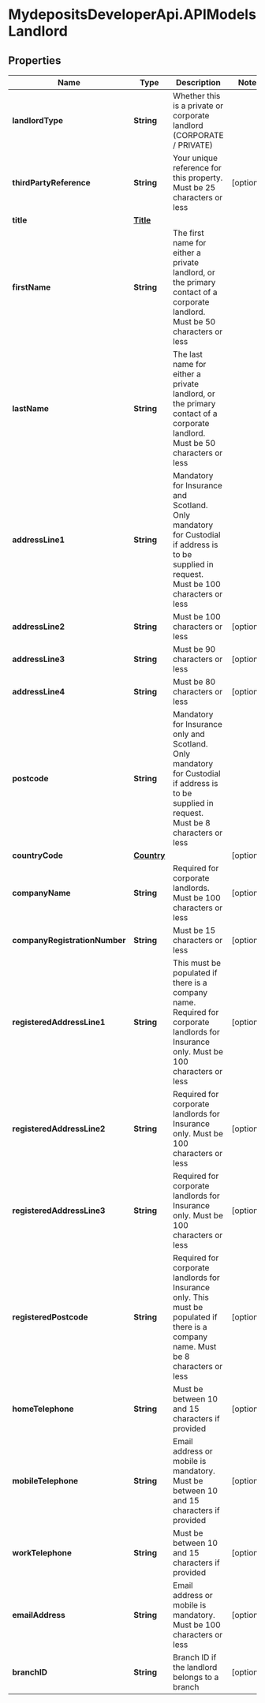 # MydepositsDeveloperApi.APIModelsLandlord

## Properties

Name | Type | Description | Notes
------------ | ------------- | ------------- | -------------
**landlordType** | **String** | Whether this is a private or corporate landlord (CORPORATE / PRIVATE)  | 
**thirdPartyReference** | **String** | Your unique reference for this property. Must be 25 characters or less | [optional] 
**title** | [**Title**](Title.md) |  | 
**firstName** | **String** | The first name for either a private landlord, or the primary contact of a corporate landlord. Must be 50 characters or less  | 
**lastName** | **String** | The last name for either a private landlord, or the primary contact of a corporate landlord. Must be 50 characters or less  | 
**addressLine1** | **String** | Mandatory for Insurance and Scotland. Only mandatory for Custodial if address is to be supplied in request. Must be 100 characters or less  | 
**addressLine2** | **String** | Must be 100 characters or less | [optional] 
**addressLine3** | **String** | Must be 90 characters or less | [optional] 
**addressLine4** | **String** | Must be 80 characters or less | [optional] 
**postcode** | **String** | Mandatory for Insurance only and Scotland. Only mandatory for Custodial if address is to be supplied in request.  Must be 8 characters or less  | 
**countryCode** | [**Country**](Country.md) |  | [optional] 
**companyName** | **String** | Required for corporate landlords. Must be 100 characters or less  | [optional] 
**companyRegistrationNumber** | **String** | Must be 15 characters or less | [optional] 
**registeredAddressLine1** | **String** | This must be populated if there is a company name.   Required for corporate landlords for Insurance only. Must be 100 characters or less  | [optional] 
**registeredAddressLine2** | **String** | Required for corporate landlords for Insurance only. Must be 100 characters or less  | [optional] 
**registeredAddressLine3** | **String** | Required for corporate landlords for Insurance only. Must be 100 characters or less  | [optional] 
**registeredPostcode** | **String** | Required for corporate landlords for Insurance only. This must be populated if there is a company name. Must be 8 characters or less  | [optional] 
**homeTelephone** | **String** | Must be between 10 and 15 characters if provided | [optional] 
**mobileTelephone** | **String** | Email address or mobile is mandatory. Must be between 10 and 15 characters if provided  | [optional] 
**workTelephone** | **String** | Must be between 10 and 15 characters if provided | [optional] 
**emailAddress** | **String** | Email address or mobile is mandatory. Must be 100 characters or less  | [optional] 
**branchID** | **String** | Branch ID if the landlord belongs to a branch | [optional] 


